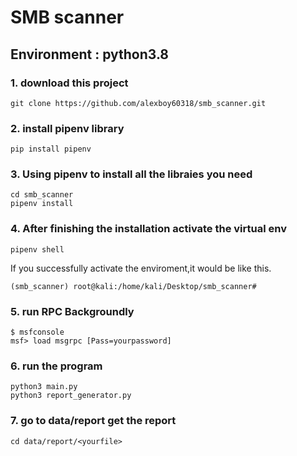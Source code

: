 # SMB scanner
## Environment : python3.8
### 1. download this project
```
git clone https://github.com/alexboy60318/smb_scanner.git
```
### 2. install pipenv library
```
pip install pipenv
```
### 3. Using pipenv to install all the libraies you need
```
cd smb_scanner
pipenv install
```
### 4. After finishing the installation activate the virtual env
```
pipenv shell
```
If you successfully activate the enviroment,it would be like this.
```
(smb_scanner) root@kali:/home/kali/Desktop/smb_scanner#
```
### 5. run RPC Backgroundly
```
$ msfconsole  
msf> load msgrpc [Pass=yourpassword]
```
### 6. run the program
```
python3 main.py
python3 report_generator.py
```

### 7. go to data/report get the report
```
cd data/report/<yourfile>

```